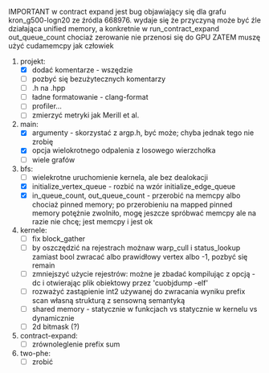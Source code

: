 IMPORTANT
w contract expand jest bug objawiający się dla grafu kron_g500-logn20 ze źródla 668976. wydaje się że przyczyną może być źle działająca unified memory, a konkretnie w run_contract_expand out_queue_count chociaż zerowanie nie przenosi się do GPU
ZATEM muszę użyć cudamemcpy jak człowiek

1. projekt:
   - [x] dodać komentarze - wszędzie
   - [ ] pozbyć się bezużytecznych komentarzy
   - [ ] .h na .hpp
   - [ ] ładne formatowanie - clang-format
   - [ ] profiler…
   - [ ] zmierzyć metryki jak Merill et al.
1. main:
   - [x] argumenty - skorzystać z argp.h, być może; chyba jednak tego nie zrobię
   - [x] opcja wielokrotnego odpalenia z losowego wierzchołka
   - [ ] wiele grafów
1. bfs:
   - [ ] wielekrotne uruchomienie kernela, ale bez dealokacji
   - [x] initialize\_vertex\_queue - rozbić na wzór initialize\_edge\_queue
   - [x] in\_queue\_count, out\_queue\_count - przerobić na memcpy albo chociaż pinned memory; po przerobieniu na mapped pinned memory potężnie zwolniło, mogę jeszcze spróbwać memcpy ale na razie nie chcę; jest memcpy i jest ok
1. kernele: 
   - [ ] fix block\_gather
   - [ ] by oszczędzić na rejestrach możnaw warp\_cull i status\_lookup zamiast bool zwracać albo prawidłowy vertex albo -1, pozbyć się remain
   - [ ] zmniejszyć użycie rejestrów: możne je zbadać kompilując z opcją -dc i otwierając plik obiektowy przez 'cuobjdump -elf'
   - [ ] rozważyć zastąpienie int2 używanej do zwracania wyniku prefix scan własną strukturą z sensowną semantyką
   - [ ] shared memory - statycznie w funkcjach vs statycznie w kernelu vs dynamicznie
   - [ ] 2d bitmask (?)
1. contract-expand:
   - [ ] zrównoleglenie prefix sum
1. two-phe:
   - [ ] zrobić

